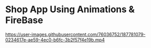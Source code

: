 # Shop App Using Animations & FireBase
 

https://user-images.githubusercontent.com/76036752/187781079-0234617e-ae59-4ec0-b6fc-3b2f57f4e19b.mp4

